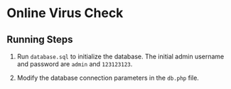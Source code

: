 # Online Virus Check

## Running Steps

1. Run `database.sql` to initialize the database. The initial admin username and password are `admin` and `123123123`.

2. Modify the database connection parameters in the `db.php` file.
